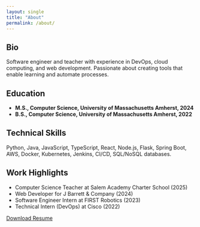 ```yaml
---
layout: single
title: "About"
permalink: /about/
---
```


## Bio

Software engineer and teacher with experience in DevOps, cloud computing, and web development. Passionate about creating tools that enable learning and automate processes.

## Education

- **M.S., Computer Science, University of Massachusetts Amherst, 2024**
- **B.S., Computer Science, University of Massachusetts Amherst, 2022**

## Technical Skills

Python, Java, JavaScript, TypeScript, React, Node.js, Flask, Spring Boot, AWS, Docker, Kubernetes, Jenkins, CI/CD, SQL/NoSQL databases.

## Work Highlights

- Computer Science Teacher at Salem Academy Charter School (2025)
- Web Developer for J Barrett & Company (2024)
- Software Engineer Intern at FIRST Robotics (2023)
- Technical Intern (DevOps) at Cisco (2022)

[Download Resume](/assets/Resume_Richard_Paul.pdf)
